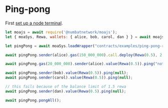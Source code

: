 # Ping-pong

First [set up a node terminal](../../../../tutorial/src/interaction/interaction-basic.md).

```javascript
let moajs = await require('@numbatnetwork/moajs');
let { moaSys, Rewa, wallets: { alice, bob, carol, dan } } = await moajs.setupInteractive("local-testnet");

let pingPong = await moaSys.loadWrapper("contracts/examples/ping-pong-rewa");

await pingPong.sender(alice).gas(150_000_000).call.deploy(Rewa(0.5), 2 * 60, null, Rewa(1.5));

await pingPong.gas(20_000_000).sender(alice).value(Rewa(0.5)).ping("note 1");

await pingPong.sender(bob).value(Rewa(0.5)).ping(null);
await pingPong.sender(carol).value(Rewa(0.5)).ping(null);

// this fails because of the balance limit of 1.5 rewa
await pingPong.sender(dan).value(Rewa(0.5).ping(null);

await pingPong.pongAll();

```
